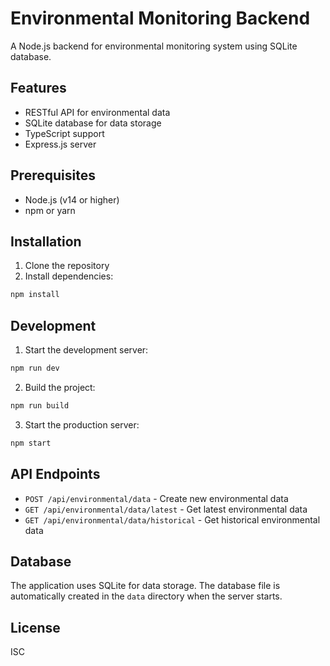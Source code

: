 # Environmental Monitoring Backend

A Node.js backend for environmental monitoring system using SQLite database.

## Features

- RESTful API for environmental data
- SQLite database for data storage
- TypeScript support
- Express.js server

## Prerequisites

- Node.js (v14 or higher)
- npm or yarn

## Installation

1. Clone the repository
2. Install dependencies:
```bash
npm install
```

## Development

1. Start the development server:
```bash
npm run dev
```

2. Build the project:
```bash
npm run build
```

3. Start the production server:
```bash
npm start
```

## API Endpoints

- `POST /api/environmental/data` - Create new environmental data
- `GET /api/environmental/data/latest` - Get latest environmental data
- `GET /api/environmental/data/historical` - Get historical environmental data

## Database

The application uses SQLite for data storage. The database file is automatically created in the `data` directory when the server starts.

## License

ISC 